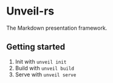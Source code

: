 # Unveil-rs 

The Markdown presentation framework. 

## Getting started
1. Init with `unveil init`
2. Build with `unveil build`
3. Serve with `unveil serve`